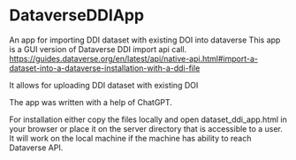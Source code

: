 # DataverseDDIApp
An app for importing DDI dataset with existing DOI into dataverse
This app is a GUI version of Dataverse DDI import api call. 
https://guides.dataverse.org/en/latest/api/native-api.html#import-a-dataset-into-a-dataverse-installation-with-a-ddi-file

It allows for uploading DDI dataset with existing DOI

The app was written with a help of ChatGPT.

For installation either copy the files locally and open dataset_ddi_app.html in your browser or place it on the server directory that is accessible to a user.
It will work on the local machine if the machine has ability to reach Dataverse API.
